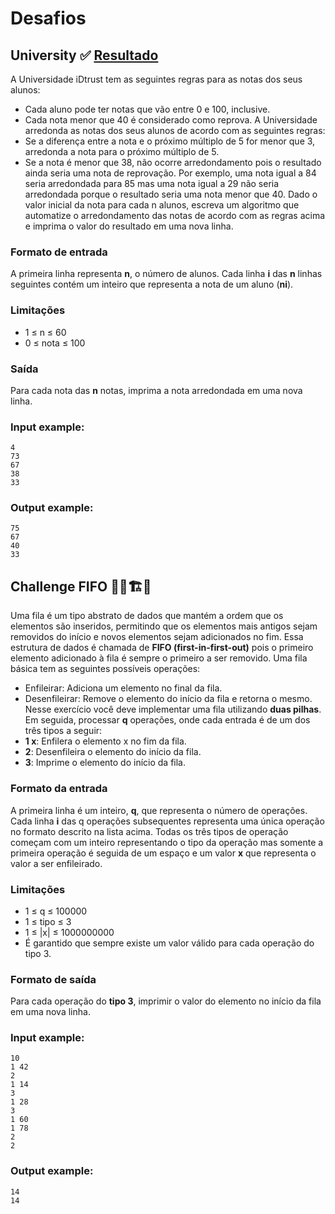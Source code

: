 # Desafios

## University :white_check_mark: [Resultado](https://github.com/lin-br/pythonando-do-lin/tree/master/studies/idtrust/university)
A Universidade iDtrust tem as seguintes regras para as notas dos seus alunos:
* Cada aluno pode ter notas que vão entre 0 e 100, inclusive.
* Cada nota menor que 40 é considerado como reprova.
A Universidade arredonda as notas dos seus alunos de acordo com as seguintes regras:
* Se a diferença entre a nota e o próximo múltiplo de 5 for menor que 3, arredonda a nota para o próximo múltiplo de 5.
* Se a nota é menor que 38, não ocorre arredondamento pois o resultado ainda seria uma nota de reprovação.
Por exemplo, uma nota igual a 84 seria arredondada para 85 mas uma nota igual a 29 não seria arredondada
porque o resultado seria uma nota menor que 40.
Dado o valor inicial da nota para cada n alunos, escreva um algoritmo que automatize o arredondamento das
notas de acordo com as regras acima e imprima o valor do resultado em uma nova linha.
### Formato de entrada
A primeira linha representa **n**, o número de alunos. Cada linha **i** das **n** linhas seguintes contém um inteiro que
representa a nota de um aluno (**ni**).
### Limitações
* 1 ≤ n ≤ 60
* 0 ≤ nota ≤ 100
### Saída
Para cada nota das **n** notas, imprima a nota arredondada em uma nova linha.
### Input example:
```text
4
73
67
38
33
```
### Output example:
```text
75
67
40
33
```
## Challenge FIFO :construction_worker_man::building_construction::construction:
Uma fila é um tipo abstrato de dados que mantém a ordem que os elementos são inseridos, permitindo que os
elementos mais antigos sejam removidos do início e novos elementos sejam adicionados no fim.
Essa estrutura de dados é chamada de **FIFO (first-in-first-out)** pois o primeiro elemento adicionado
à fila é sempre o primeiro a ser removido. Uma fila básica tem as seguintes possíveis operações:
* Enfileirar: Adiciona um elemento no final da fila.
* Desenfileirar: Remove o elemento do início da fila e retorna o mesmo.
Nesse exercício você deve implementar uma fila utilizando **duas pilhas**. Em seguida, processar **q** operações,
onde cada entrada é de um dos três tipos a seguir:
* **1 x**: Enfilera o elemento x no fim da fila.
* **2**: Desenfileira o elemento do início da fila.
* **3**: Imprime o elemento do início da fila.
### Formato da entrada
A primeira linha é um inteiro, **q**, que representa o número de operações. Cada linha **i** das q operações
subsequentes representa uma única operação no formato descrito na lista acima. Todas os três tipos de
operação começam com um inteiro representando o tipo da operação mas somente a primeira operação é seguida
de um espaço e um valor **x** que representa o valor a ser enfileirado.
### Limitações
* 1 ≤ q ≤ 100000
* 1 ≤ tipo ≤ 3
* 1 ≤ |x| ≤ 1000000000
* É garantido que sempre existe um valor válido para cada operação do tipo 3.
### Formato de saída
Para cada operação do **tipo 3**, imprimir o valor do elemento no início da fila em uma nova linha.
### Input example:
```text
10
1 42
2
1 14
3
1 28
3
1 60
1 78
2
2
```
### Output example:
```text
14
14
```